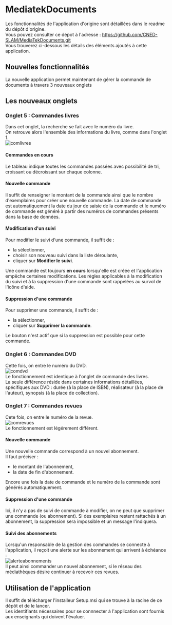 # MediatekDocuments
Les fonctionnalités de l'application d'origine sont détaillées dans le readme du dépôt d'origine.<br>
Vous pouvez consulter ce dépot à l'adresse : https://github.com/CNED-SLAM/MediaTekDocuments.git<br>
Vous trouverez ci-dessous les détails des éléments ajoutés à cette application.
## Nouvelles fonctionnalités
La nouvelle application permet maintenant de gérer la commande de documents à travers 3 nouveaux onglets
## Les nouveaux onglets
### Onglet 5 : Commandes livres
Dans cet onglet, la recherche se fait avec le numéro du livre.<br>
On retrouve alors l'ensemble des informations du livre, comme dans l'onglet 1.<br>
![comlivres](https://github.com/user-attachments/assets/b7320711-2284-4a0d-8589-dffe83df63b3)
#### Commandes en cours
Le tableau indique toutes les commandes passées avec possibilité de tri, croissant ou décroissant sur chaque colonne.<br>
#### Nouvelle commande
Il suffit de renseigner le montant de la commande ainsi que le nombre d'exemplaires pour créer une nouvelle commande.
La date de commande est automatiquement la date du jour de saisie de la commande et le numéro de commande est généré à partir des numéros de commandes présents dans la base de données.
#### Modification d'un suivi
Pour modifier le suivi d'une commande, il suffit de :
- la sélectionner,
- choisir son nouveau suivi dans la liste déroulante,
- cliquer sur <strong>Modifier le suivi</strong>.

Une commande est toujours <strong>en cours</strong> lorsqu'elle est créée et l'application empêche certaines modifications.
Les règles applicables à la modification du suivi et à la suppression d'une commande sont rappelées au survol de l'icône d'aide.
#### Suppression d'une commande
Pour supprimer une commande, il suffit de :
- la sélectionner,
- cliquer sur <strong>Supprimer la commande</strong>.

Le bouton n'est actif que si la suppression est possible pour cette commande.
### Onglet 6 : Commandes DVD
Cette fois, on entre le numéro du DVD.<br>
![comdvd](https://github.com/user-attachments/assets/51e9f0a6-9423-4d98-a90f-24dddeac01e3)
<br>Le fonctionnement est identique à l'onglet de commande des livres.<br>
La seule différence réside dans certaines informations détaillées, spécifiques aux DVD : durée (à la place de ISBN), réalisateur (à la place de l'auteur), synopsis (à la place de collection).
### Onglet 7 : Commandes revues
Cete fois, on entre le numéro de la revue.<br>
![comrevues](https://github.com/user-attachments/assets/81474691-e35a-45fd-bf9d-5e8303e366b5)
<br>Le fonctionnement est légérement différent.
#### Nouvelle commande
Une nouvelle commande correspond à un nouvel abonnement.<br>
Il faut préciser :
- le montant de l'abonnement,
- la date de fin d'abonnement.

Encore une fois la date de commande et le numéro de la commande sont générés automatiquement.
#### Suppression d'une commande
Ici, il n'y a pas de suivi de commande à modifier, on ne peut que supprimer une commande (ou abonnement).
Si des exemplaires restent rattachés à un abonnement, la suppression sera impossible et un message l'indiquera. 
#### Suivi des abonnements
Lorsqu'un responsable de la gestion des commandes se connecte à l'application, il reçoit une alerte sur les abonnement qui arrivent à échéance :<br>
![alerteabonnements](https://github.com/user-attachments/assets/ae8aed05-0d00-463f-91f2-3c5cf25774fa)
<br>Il peut ainsi commander un nouvel abonnement, si le réseau des médiathèques désire continuer à recevoir ces revues. 
## Utilisation de l'application
Il suffit de télécharger l'installeur Setup.msi qui se trouve à la racine de ce dépôt et de le lancer.<br>
Les identifiants nécessaires pour se connnecter à l'application sont fournis aux enseignants qui doivent l'évaluer.
